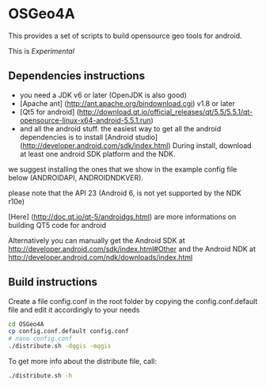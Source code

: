 OSGeo4A
==========

This provides a set of scripts to build opensource geo tools for android.

This is *Experimental*

Dependencies instructions
-----------
- you need a JDK v6 or later (OpenJDK is also good)
- [Apache ant] (http://ant.apache.org/bindownload.cgi) v1.8 or later
- [Qt5 for android] 
(http://download.qt.io/official_releases/qt/5.5/5.5.1/qt-opensource-linux-x64-android-5.5.1.run)
- and all the android stuff. the easiest way to get all the android dependencies 
is to install [Android studio] (http://developer.android.com/sdk/index.html)
During install, download at least one android SDK platform and the NDK.

we suggest installing the ones that we show in the example config file below 
(ANDROIDAPI, ANDROIDNDKVER).

please note that the API 23 (Android 6, is not yet supported by the NDK r10e) 

[Here] (http://doc.qt.io/qt-5/androidgs.html) are more informations on building QT5
code for android

Alternatively you can manually get the Android SDK at
http://developer.android.com/sdk/index.html#Other and the Android NDK at 
http://developer.android.com/ndk/downloads/index.html

Build instructions
-----------
Create a file config.conf in the root folder by copying the config.conf.default
 file and edit it accordingly to your needs 
```sh
cd OSGeo4A
cp config.conf.default config.conf
# nano config.conf
./distribute.sh -dqgis -mqgis
```

To get more info about the distribute file, call:
```sh
./distribute.sh -h
```


